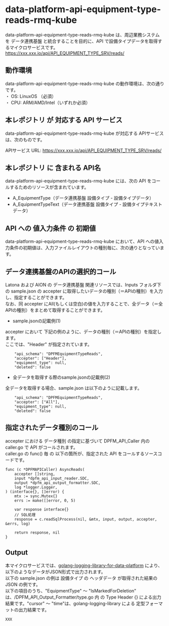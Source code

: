 # data-platform-api-equipment-type-reads-rmq-kube

data-platform-api-equipment-type-reads-rmq-kube は、周辺業務システム を データ連携基盤 と統合することを目的に、API で設備タイプデータを取得するマイクロサービスです。  
https://xxx.xxx.io/api/API_EQUIPMENT_TYPE_SRV/reads/

## 動作環境

data-platform-api-equipment-type-reads-rmq-kube の動作環境は、次の通りです。  
・ OS: LinuxOS （必須）  
・ CPU: ARM/AMD/Intel（いずれか必須）  

## 本レポジトリ が 対応する API サービス
data-platform-api-equipment-type-reads-rmq-kube が対応する APIサービス は、次のものです。

APIサービス URL: https://xxx.xxx.io/api/API_EQUIPMENT_TYPE_SRV/reads/

## 本レポジトリ に 含まれる API名
data-platform-api-equipment-type-reads-rmq-kube には、次の API をコールするためのリソースが含まれています。  

* A_EquipmentType（データ連携基盤 設備タイプ - 設備タイプデータ）
* A_EquipmentTypeText（データ連携基盤 設備タイプ - 設備タイプテキストデータ）

## API への 値入力条件 の 初期値
data-platform-api-equipment-type-reads-rmq-kube において、API への値入力条件の初期値は、入力ファイルレイアウトの種別毎に、次の通りとなっています。  

## データ連携基盤のAPIの選択的コール

Latona および AION の データ連携基盤 関連リソースでは、Inputs フォルダ下の sample.json の accepter に取得したいデータの種別（＝APIの種別）を入力し、指定することができます。  
なお、同 accepter にAll(もしくは空白)の値を入力することで、全データ（＝全APIの種別）をまとめて取得することができます。  

* sample.jsonの記載例(1)  

accepter において 下記の例のように、データの種別（＝APIの種別）を指定します。  
ここでは、"Header" が指定されています。    
  
```
	"api_schema": "DPFMEquipmentTypeReads",
	"accepter": ["Header"],
	"equipment_type": null,
	"deleted": false
```
  
* 全データを取得する際のsample.jsonの記載例(2)  

全データを取得する場合、sample.json は以下のように記載します。  

```
	"api_schema": "DPFMEquipmentTypeReads",
	"accepter": ["All"],
	"equipment_type": null,
	"deleted": false
```

## 指定されたデータ種別のコール

accepter における データ種別 の指定に基づいて DPFM_API_Caller 内の caller.go で API がコールされます。  
caller.go の func() 毎 の 以下の箇所が、指定された API をコールするソースコードです。  

```
func (c *DPFMAPICaller) AsyncReads(
	accepter []string,
	input *dpfm_api_input_reader.SDC,
	output *dpfm_api_output_formatter.SDC,
	log *logger.Logger,
) (interface{}, []error) {
	mtx := sync.Mutex{}
	errs := make([]error, 0, 5)

	var response interface{}
	// SQL処理
	response = c.readSqlProcess(nil, &mtx, input, output, accepter, &errs, log)

	return response, nil
}
```

## Output  
本マイクロサービスでは、[golang-logging-library-for-data-platform](https://github.com/latonaio/golang-logging-library-for-data-platform) により、以下のようなデータがJSON形式で出力されます。  
以下の sample.json の例は 設備タイプ の ヘッダデータ が取得された結果の JSON の例です。  
以下の項目のうち、"EquipmentType" ～ "IsMarkedForDeletion" は、/DPFM_API_Output_Formatter/type.go 内 の Type Header {} による出力結果です。"cursor" ～ "time"は、golang-logging-library による 定型フォーマットの出力結果です。  

```
XXX
```

